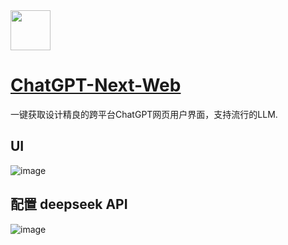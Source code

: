 <img src="https://github.com/deepseek-ai/awesome-deepseek-integration/assets/59196087/bb65404c-f867-42d8-ae2b-281fe953ab54" width="64" height="auto" /> 

# [ChatGPT-Next-Web](https://github.com/ChatGPTNextWeb/ChatGPT-Next-Web)

一键获取设计精良的跨平台ChatGPT网页用户界面，支持流行的LLM.

## UI
![image](https://github.com/deepseek-ai/awesome-deepseek-integration/assets/59196087/3a827669-e5e4-4fc3-97d7-bcf57efb76d1)


## 配置 deepseek API
![image](https://github.com/deepseek-ai/awesome-deepseek-integration/assets/13600976/996363ca-21e3-42f0-8285-071b209f501f)
